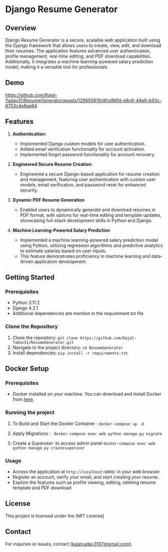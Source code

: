 # Django Resume Generator

## Overview

Django Resume Generator is a secure, scalable web application built using the Django framework that allows users to create, view, edit, and download their resumes. The application features advanced user authentication, profile management, real-time editing, and PDF download capabilities. Additionally, it integrates a machine learning-powered salary prediction model, making it a versatile tool for professionals.

## Demo
https://github.com/Kajal-Yadav31/ResumeGenerator/assets/129850619/dfcd86fd-e8c6-44e9-b93c-8753c4e8ae84

## Features

1. **Authentication:**
   - Implemented Django custom models for user authentication.
   - Added email verification functionality for account activation.
   - Implemented forgot password functionality for account recovery.

2. **Engineered Secure Resume Creation:**
   - Engineered a secure Django-based application for resume creation and management, featuring user authentication with custom user models, email verification, and password reset for enhanced security.

3. **Dynamic PDF Resume Generation**
   - Enabled users to dynamically generate and download resumes in PDF format, with options for real-time editing and template updates, showcasing full-stack development skills in Python and Django.

4. **Machine Learning-Powered Salary Prediction**
   - Implemented a machine learning-powered salary prediction model using Python, utilizing regression algorithms and predictive analytics to estimate salaries based on user inputs.
   - This feature demonstrates proficiency in machine learning and data-driven application development.


## Getting Started

### Prerequisites
- Python 3.11.2
- Django 4.2.1
- Additional dependencies are mention in the requirement.txt file

### Clone the Repository
1. Clone the repository: `git clone https://github.com/Kajal-Yadav31/ResumeGenerator.git`
2. Navigate to the project directory: `cd ResumeGenerator`
3. Install dependencies: `pip install -r requirements.txt`

## Docker Setup

### Prerequisites
- Docker installed on your machine. You can download and install Docker from [here](https://www.docker.com/get-started).

### Running the project

1) To Build and Start the Docker Container :
    `docker-compose up -d`

2) Apply Migrations :
   ` docker-compose exec web python manage.py migrate`

3) Create a Superuser :to access admin panel
    `docker-compose exec web python manage.py createsuperuser`

### Usage
- Access the application at `http://localhost:8000/` in your web browser.
- Register an account, verify your email, and start creating your resume.
- Explore the features such as profile viewing, editing, seleting resume template and PDF download.

## License
This project is licensed under the [MIT License]


## Contact
For inquiries or issues, contact [kajalyadav3107@gmail.com].


